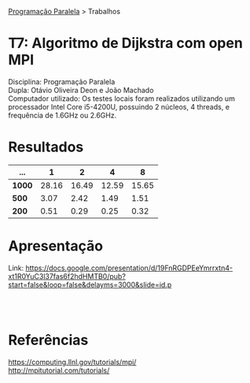 [Programação Paralela](https://github.com/jgmachado90/elc139-2017a) > Trabalhos

# T7: Algoritmo de Dijkstra com open MPI
Disciplina: Programação Paralela <br>
Dupla: Otávio Oliveira Deon e João Machado<br>
Computador utilizado:  Os testes locais foram realizados utilizando um processador Intel Core i5-4200U, possuindo 2 núcleos, 4 threads, e frequência de 1.6GHz ou 2.6GHz.

# Resultados

...                 | 1 | 2 | 4 | 8
---		    |---|---|---|---
**1000**|	28.16	|    16.49	|	12.59      |    15.65
**500**| 3.07		|    2.42	|	1.49       |	1.51
**200**| 0.51		|   0.29	|	0.25       | 	0.32


# Apresentação
Link: https://docs.google.com/presentation/d/19FnRGDPEeYmrrxtn4-xt1R0YuC3l37fas6f2hdHMTB0/pub?start=false&loop=false&delayms=3000&slide=id.p

<br><br>
# Referências
https://computing.llnl.gov/tutorials/mpi/ <br>
http://mpitutorial.com/tutorials/ 
